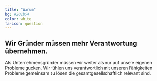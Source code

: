 ```yaml
---
title: "Warum"
bg: #201b54
color: white
fa-icon: question
---
```


## Wir Gründer müssen mehr Verantwortung übernehmen.

Als Unternehmensgründer müssen wir weiter als nur auf unsere eigenen Probleme gucken. Wir fühlen uns verantwortlich mit unseren Fähigkeiten Probleme gemeinsam zu lösen die gesamtgesellschaftlich relevant sind.
